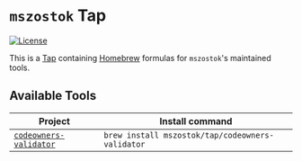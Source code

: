 # `mszostok` Tap

[![License](https://img.shields.io/badge/License-Apache%202.0-blue.svg)](https://opensource.org/licenses/Apache-2.0)


This is a [Tap](https://docs.brew.sh/Taps) containing [Homebrew](http://brew.sh/) formulas for `mszostok`'s maintained tools.

## Available Tools

| Project                                                                    | Install command                                  |
|----------------------------------------------------------------------------|--------------------------------------------------|
| [`codeowners-validator`](https://github.com/mszostok/codeowners-validator) | `brew install mszostok/tap/codeowners-validator` |
